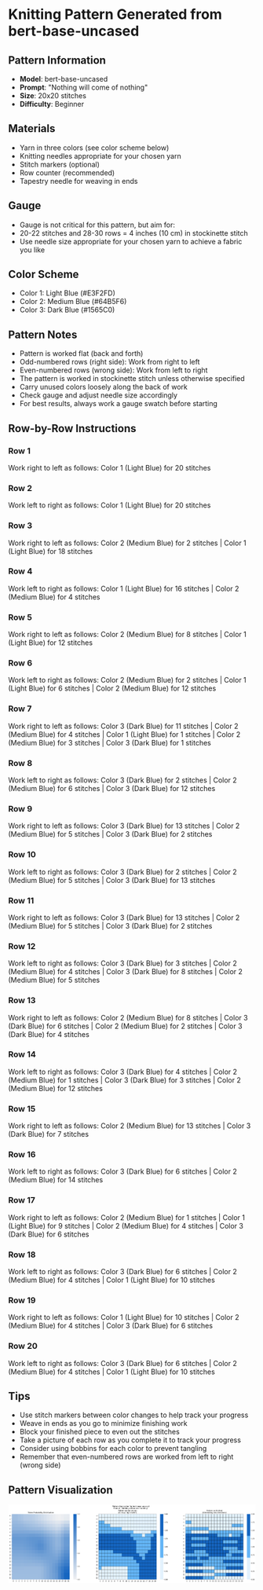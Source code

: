 # Knitting Pattern Generated from bert-base-uncased

## Pattern Information
- **Model**: bert-base-uncased
- **Prompt**: "Nothing will come of nothing"
- **Size**: 20x20 stitches
- **Difficulty**: Beginner

## Materials
- Yarn in three colors (see color scheme below)
- Knitting needles appropriate for your chosen yarn
- Stitch markers (optional)
- Row counter (recommended)
- Tapestry needle for weaving in ends

## Gauge
- Gauge is not critical for this pattern, but aim for:
- 20-22 stitches and 28-30 rows = 4 inches (10 cm) in stockinette stitch
- Use needle size appropriate for your chosen yarn to achieve a fabric you like

## Color Scheme
- Color 1: Light Blue (#E3F2FD)
- Color 2: Medium Blue (#64B5F6)
- Color 3: Dark Blue (#1565C0)

## Pattern Notes
- Pattern is worked flat (back and forth)
- Odd-numbered rows (right side): Work from right to left
- Even-numbered rows (wrong side): Work from left to right
- The pattern is worked in stockinette stitch unless otherwise specified
- Carry unused colors loosely along the back of work
- Check gauge and adjust needle size accordingly
- For best results, always work a gauge swatch before starting

## Row-by-Row Instructions

### Row 1
Work right to left as follows: Color 1 (Light Blue) for 20 stitches

### Row 2
Work left to right as follows: Color 1 (Light Blue) for 20 stitches

### Row 3
Work right to left as follows: Color 2 (Medium Blue) for 2 stitches | Color 1 (Light Blue) for 18 stitches

### Row 4
Work left to right as follows: Color 1 (Light Blue) for 16 stitches | Color 2 (Medium Blue) for 4 stitches

### Row 5
Work right to left as follows: Color 2 (Medium Blue) for 8 stitches | Color 1 (Light Blue) for 12 stitches

### Row 6
Work left to right as follows: Color 2 (Medium Blue) for 2 stitches | Color 1 (Light Blue) for 6 stitches | Color 2 (Medium Blue) for 12 stitches

### Row 7
Work right to left as follows: Color 3 (Dark Blue) for 11 stitches | Color 2 (Medium Blue) for 4 stitches | Color 1 (Light Blue) for 1 stitches | Color 2 (Medium Blue) for 3 stitches | Color 3 (Dark Blue) for 1 stitches

### Row 8
Work left to right as follows: Color 3 (Dark Blue) for 2 stitches | Color 2 (Medium Blue) for 6 stitches | Color 3 (Dark Blue) for 12 stitches

### Row 9
Work right to left as follows: Color 3 (Dark Blue) for 13 stitches | Color 2 (Medium Blue) for 5 stitches | Color 3 (Dark Blue) for 2 stitches

### Row 10
Work left to right as follows: Color 3 (Dark Blue) for 2 stitches | Color 2 (Medium Blue) for 5 stitches | Color 3 (Dark Blue) for 13 stitches

### Row 11
Work right to left as follows: Color 3 (Dark Blue) for 13 stitches | Color 2 (Medium Blue) for 5 stitches | Color 3 (Dark Blue) for 2 stitches

### Row 12
Work left to right as follows: Color 3 (Dark Blue) for 3 stitches | Color 2 (Medium Blue) for 4 stitches | Color 3 (Dark Blue) for 8 stitches | Color 2 (Medium Blue) for 5 stitches

### Row 13
Work right to left as follows: Color 2 (Medium Blue) for 8 stitches | Color 3 (Dark Blue) for 6 stitches | Color 2 (Medium Blue) for 2 stitches | Color 3 (Dark Blue) for 4 stitches

### Row 14
Work left to right as follows: Color 3 (Dark Blue) for 4 stitches | Color 2 (Medium Blue) for 1 stitches | Color 3 (Dark Blue) for 3 stitches | Color 2 (Medium Blue) for 12 stitches

### Row 15
Work right to left as follows: Color 2 (Medium Blue) for 13 stitches | Color 3 (Dark Blue) for 7 stitches

### Row 16
Work left to right as follows: Color 3 (Dark Blue) for 6 stitches | Color 2 (Medium Blue) for 14 stitches

### Row 17
Work right to left as follows: Color 2 (Medium Blue) for 1 stitches | Color 1 (Light Blue) for 9 stitches | Color 2 (Medium Blue) for 4 stitches | Color 3 (Dark Blue) for 6 stitches

### Row 18
Work left to right as follows: Color 3 (Dark Blue) for 6 stitches | Color 2 (Medium Blue) for 4 stitches | Color 1 (Light Blue) for 10 stitches

### Row 19
Work right to left as follows: Color 1 (Light Blue) for 10 stitches | Color 2 (Medium Blue) for 4 stitches | Color 3 (Dark Blue) for 6 stitches

### Row 20
Work left to right as follows: Color 3 (Dark Blue) for 6 stitches | Color 2 (Medium Blue) for 4 stitches | Color 1 (Light Blue) for 10 stitches

## Tips
- Use stitch markers between color changes to help track your progress
- Weave in ends as you go to minimize finishing work
- Block your finished piece to even out the stitches
- Take a picture of each row as you complete it to track your progress
- Consider using bobbins for each color to prevent tangling
- Remember that even-numbered rows are worked from left to right (wrong side)

## Pattern Visualization
![Pattern Visualization](pattern_bert_base_uncased_Nothing_will_come_of.png)